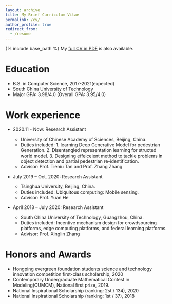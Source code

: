 ```yaml
---
layout: archive
title: My Brief Curriculum Vitae
permalink: /cv/
author_profile: true
redirect_from:
  - /resume
---
```


{% include base_path %}
My <a href="https://yfZhangCs.github.io/files/Curriculum_Vitae.pdf" target="_blank">full CV in PDF</a> is also available.

Education
======
* B.S. in Computer Science, 2017-2021(expected)
* South China University of Technology
* Major GPA: 3.98/4.0 (Overall GPA: 3.95/4.0)

Work experience
======


* 2020.11 - Now: Research Assistant
  * University of Chinese Academy of Sciences, Beijing, China.
  * Duties included: 1. learning Deep Generative Model for pedestrian Generation. 2. Disentangled representation learning for structed world model. 3. Designing effeiceient method to tackle problems in object detection and partial pedestrian re-identification.
  * Advisor: Prof. Tieniu Tan and Prof. Zhang Zhang

* July 2019 – Oct. 2020: Research Assistant
  * Tsinghua University, Beijing, China.
  * Duties included: Ubiquitous computing: Mobile sensing.
  * Advisor: Prof. Yuan He

* April 2018 – July 2020: Research Assistant
  * South China University of Technology, Guangzhou, China.
  * Duties included: Incentive mechanism design for crowdsourcing platforms, edge computing
platforms, and federal learning platforms.
  * Advisor: Prof. Xinglin Zhang


  
Honors and Awards
======
* Hongping evergreen foundation students science and technology innovation competition first-class scholarship, 2020
* Contemporary Undergraduate Mathematical Contest in Modeling(CUMCM), National first prize, 2019.
* National Inspirational Scholarship (ranking: 2st / 134), 2020
* National Inspirational Scholarship (ranking: 1st / 37), 2018
